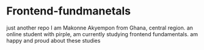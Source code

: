 # Frontend-fundmanetals
just another repo
I am Makonne Akyempon from Ghana, central region. an online student with pirple, am currently studying frontend fundamentals. am happy and proud about these studies
